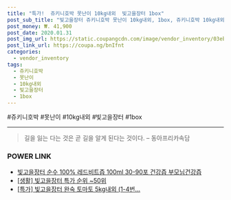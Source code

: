 ```yaml
--- 
title: "특가!  쥬키니호박 못난이 10kg내외  빛고을장터 1box" 
post_sub_title: "빛고을장터 쥬키니호박 못난이 10kg내외, 1box, 쥬키니호박 10kg내외" 
post_money: ₩. 41,900 
post_date: 2020.01.31 
post_img_url: https://static.coupangcdn.com/image/vendor_inventory/03eb/1d0ae0b30b3736657f9a06a5ed926a14af0bfa53a222c712551474fedd0e.jpg 
post_link_url: https://coupa.ng/bnIfnt 
categories: 
  - vendor_inventory 
tags: 
  - 쥬키니호박 
  - 못난이 
  - 10kg내외 
  - 빛고을장터 
  - 1box 
--- 
```

  #쥬키니호박 #못난이 #10kg내외 #빛고을장터 #1box 
<hr> 

> 길을 잃는 다는 것은 곧 길을 알게 된다는 것이다. – 동아프리카속담 


### POWER LINK

* <a href="https://blog.naver.com/an0733/221784596860" target="_blank">빛고을장터 순수 100% 레드비트즙 100ml 30-90포 건강즙 부모님건강즙</a>
* <a href="https://blog.naver.com/sakai111/221790720046" target="_blank"> [생활] 빛고을장터 특가 순위 ~50위</a>
* <a href="https://blog.naver.com/sakai111/221788858211" target="_blank">[특가] 빛고을장터 완숙 토마토 5kg내외 (1-4번...</a>
